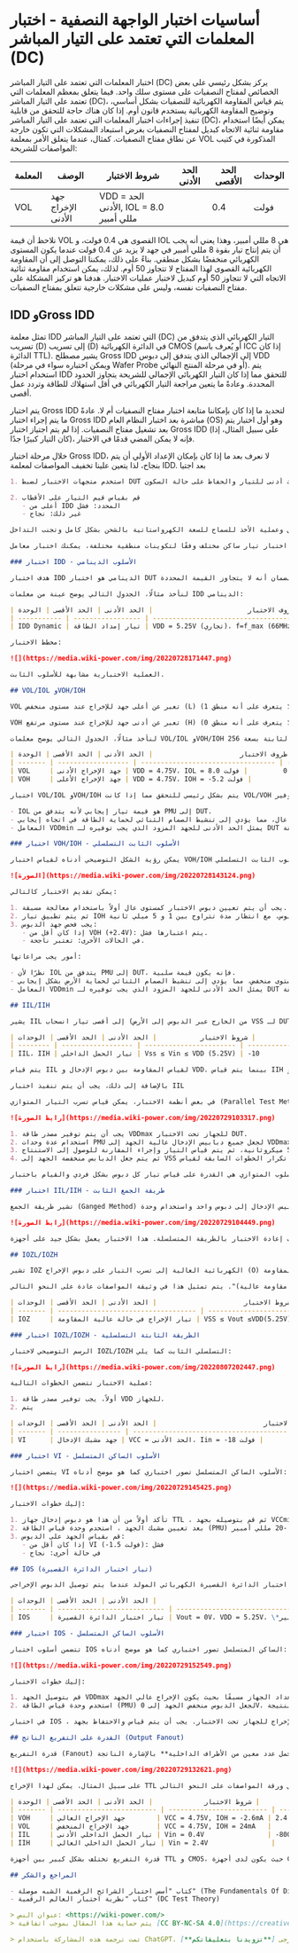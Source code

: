 # أساسيات اختبار الواجهة النصفية - اختبار المعلمات التي تعتمد على التيار المباشر (DC)

اختبار المعلمات التي تعتمد على التيار المباشر (DC) يركز بشكل رئيسي على بعض الخصائص لمفتاح النصفيات على مستوى سلك واحد. فيما يتعلق بمعظم المعلمات التي تعتمد على التيار المباشر (DC)، يتم قياس المقاومة الكهربائية للنصفيات بشكل أساسي، وتوضيح المقاومة الكهربائية يستخدم قانون أوم. إذا كان هناك حاجة للتحقق من قابلية تنفيذ إجراءات اختبار المعلمات التي تعتمد على التيار المباشر (DC)، يمكن أيضًا استخدام مقاومة ثنائية الاتجاه كبديل لمفتاح النصفيات بغرض استبعاد المشكلات التي تكون خارجة عن نطاق مفتاح النصفيات. كمثال، عندما يتعلق الأمر بمعلمة VOL المذكورة في كتيب المواصفات للشريحة:

| المعلمة | الوصف              | شروط الاختبار                           | الحد الأدنى | الحد الأقصى | الوحدات |
| ------- | ------------------ | --------------------------------------- | ----------- | ----------- | ------- |
| VOL     | جهد الإخراج الأدنى | VDD = الحد الأدنى, IOL = 8.0 مللي أمبير |             | 0.4         | فولت    |

نلاحظ أن قيمة VOL القصوى هي 0.4 فولت، و IOL هي 8 مللي أمبير، وهذا يعني أنه يجب أن يتم إنتاج تيار بقوة 8 مللي أمبير في جهد لا يزيد عن 0.4 فولت عندما يكون المستوى الكهربائي منخفضًا بشكل منطقي. بناءً على ذلك، يمكننا التوصل إلى أن المقاومة الكهربائية القصوى لهذا المفتاح لا تتجاوز 50 أوم. لذلك، يمكن استخدام مقاومة ثنائية الاتجاه التي لا تتجاوز 50 أوم كبديل لاختبار عمليات الاختبار. هدفنا هو تركيز المشكلة على مفتاح النصفيات نفسه، وليس على مشكلات خارجية تتعلق بمفتاح النصفيات.

## IDD وGross IDD

تمثل معلمة IDD التي تعتمد على التيار المباشر (DC) التيار الكهربائي الذي يتدفق من تسريب (D) إلى تسريب (D) في الدائرة الكهربائية CMOS (أو يُعرف باسم ICC إذا كان الدائرة TTL). يشير مصطلح Gross IDD إلى الإجمالي الذي يتدفق إلى دبوس VDD (ويمكن اختباره سواء في مرحلة Wafer Probe أو في مرحلة المنتج النهائي). يتم استخدام اختبار IDD للتحقق مما إذا كان التيار الكهربائي الإجمالي للشريحة يتجاوز الحدود المحددة. وعادةً ما يتعين مراجعة التيار الكهربائي في أقل استهلاك للطاقة وتردد عمل أقصى.

يتم اختبار Gross IDD لتحديد ما إذا كان بإمكاننا متابعة اختبار مفتاح النصفيات أم لا. عادةً ما يتم إجراء اختبار Gross IDD مباشرة بعد اختبار النظام العام (OS) وهو أول اختبار يتم بعد تشغيل مفتاح النصفيات. إذا لم يتم اجتياز اختبار Gross IDD (على سبيل المثال، إذا كان التيار كبيرًا جدًا)، فإنه لا يمكن المضي قدمًا في الاختبار.

خلال مرحلة اختبار Gross IDD، لا نعرف بعد ما إذا كان بإمكان الإعداد الأولي أن يتم بنجاح، لذا يتعين علينا تخفيف المواصفات لمعلمة IDD. بعد اجتيا

```markdown
1. استخدم متجهات الاختبار لضبط DUT لاستهلاك أدنى للتيار والحفاظ على حالة السكون.

2. قم بقياس قيم التيار على الأقطاب
   - أعلى من IDD المحدد: فشل
   - غير ذلك: نجاح

عند القيام بالاختبار عادة ما يتعين تضمين تأخير بين التشغيل وعملية الأخذ للسماح للسعة الكهرواستاتية بالشحن بشكل كامل وتجنب التداخل.

إذا كنت بحاجة إلى اختبار تيار ساكن مختلف وفقًا لتكوينات منطقية مختلفة، يمكنك اختبار معامل IDDQ لزيادة نطاق الاختبار (IDDQ هو قياس للتيار في حالة منطقية ثابتة معينة، على سبيل المثال تشغيل أجزاء من MOSFET في حالة معينة).

### اختبار IDD - الأسلوب الدينامي

هدف اختبار IDD الدينامي هو اختبار DUT أثناء تنفيذ وظيفته بشكل دينامي (عادة عند أقصى تردد للعمليات) لضمان أنه لا يتجاوز القيمة المحددة.

لنأخذ مثالًا، الجدول التالي يوضح عينة من معلمات IDD الدينامي:

| المعلمة     | الوصف             | ظروف الاختبار                        | الحد الأدنى | الحد الأقصى | الوحدة     |
| ----------- | ----------------- | ------------------------------------ | ----------- | ----------- | ---------- |
| IDD Dynamic | تيار إمداد الطاقة | VDD = 5.25V (تجاري)، f=f_max (66MHz) |             | +18         | مللي أمبير |

مخطط الاختبار:

![](https://media.wiki-power.com/img/20220728171447.png)

العملية الاختبارية مشابهة للأسلوب الثابت.

## VOL/IOL وVOH/IOH

VOL تعبر عن أعلى جهد للإخراج عند مستوى منخفض (L) (لا يتعرف على أنه منطق 1). IOL تعبر عن قدرة الدفع للتيار العابر (I، إغراق) عند الإخراج على مستوى منخفض (L). يتم قياس مقاومة الأقطاب بشكل مشترك لضمان قدرتها على استيعاب تيار ثابت تحت جهد مناسب.

VOH تعبر عن أدنى جهد للإخراج عند مستوى مرتفع (H) (لا يتعرف على أنه منطق 0). IOH تعبر عن قدرة الدفع للتيار السابق (I، مصدر) عند الإخراج على مستوى مرتفع (H). يتم قياس مقاومة الأقطاب بشكل مشترك لضمان قدرتها على إخراج تيار ثابت تحت جهد مناسب.

لنأخذ مثالًا، الجدول التالي يوضح معلمات VOL/IOL وVOH/IOH لذاكرة الوصول العشوائي الثابتة بسعة 256x4:

| المعلمة | الوصف              | ظروف الاختبار                      | الحد الأدنى | الحد الأقصى | الوحدة |
| ------- | ------------------ | ---------------------------------- | ----------- | ----------- | ------ |
| VOL     | جهد الإخراج الأدنى | VDD = 4.75V، IOL = 8.0 مللي أمبير  |             | 0.4         | فولت   |
| VOH     | جهد الإخراج الأعلى | VDD = 4.75V، IOH = -5.2 مللي أمبير | 2.4         |             | فولت   |

اختبار VOL/IOL وVOH/IOH يتم بشكل رئيسي للتحقق مما إذا كانت VOL/VOH في المستوى الصحيح عند تطبيق تيار إغراق أو تيار مصدر، وذلك لضمان قدرتها على إخراج الجهد المناسب تحت تيار محدد. هناك طريقتان للاختبار: الأسلوب الثابت والأسلوب الدينامي. \*\*الأسلوب الثابت يشمل تطبيق التيار على الأقطاب ثم قياس الجهد تدريجياً، بينما الأسلوب الدينامي يشمل توفير VREF أثناء الاختبار الوظيفي لإنشاء تيار تحميل دي

- IOL هو قيمة تيار إيجابي لأنه يتدفق من PMU إلى DUT.
- نظرًا لأن تم تطبيق تيار ثابت، يجب ضبط مشبك الجهد، وإذا تم قياس الجهد وكان أقل من جهد المشبك، قد يكون السبب أن الإشارة معدة على مستوى عال، مما يؤدي إلى تنشيط الصمام الثنائي لحماية الطاقة في اتجاه إيجابي.
- المعامل VDDmin يمثل الحد الأدنى للجهد المزود الذي يجب توفيره لـ DUT لضمان أن الاختبار يتم بنجاح، وفي حالة الجهد أقل من هذا الحد، فإن النتائج لن تكون دقيقة.

### اختبار VOH/IOH - الأسلوب الثابت التسلسلي

يمكن رؤية الشكل التوضيحي أدناه لقياس اختبار VOH/IOH باستخدام الأسلوب الثابت التسلسلي:

![الصورة](https://media.wiki-power.com/img/20220728143124.png)

يمكن تقديم الاختبار كالتالي:

1. يجب أن يتم تعيين دبوس الاختبار كمستوى عال أولاً باستخدام معالجة مسبقة.
2. ثم يتم تطبيق تيار IOH ثابت على الدبوس، مع انتظار مدة تتراوح بين 1 و 5 ميلي ثانية (تم تعيين الانتظار في PMU).
3. يجب فحص جهد الدبوس:
   - إذا كان أقل من VOH (+2.4V): يتم اعتبارها فشل.
   - في الحالات الأخرى: تعتبر ناجحة.

أمور يجب مراعاتها:

- نظرًا لأن IOL يتدفق من PMU إلى DUT، فإنه يكون قيمة سلبية.
- بسبب تطبيق تيار ثابت، يجب ضبط مشبك الجهد، وإذا تم قياس الجهد وكان أعلى من جهد المشبك، قد يكون السبب أن الإشارة معدة على مستوى منخفض، مما يؤدي إلى تنشيط الصمام الثنائي لحماية الأرض بشكل إيجابي.
- المعامل VDDmin يمثل الحد الأدنى للجهد المزود الذي يجب توفيره لـ DUT لضمان أن الاختبار يتم بنجاح، وفي حالة الجهد أقل من هذا الحد، فإن النتائج لن تكون دقيقة.

## IIL/IIH

يشير IIL إلى أقصى تيار انسحاب (من الخارج عبر الدبوس إلى الأرض VSS لـ DUT) المسموح به عندما يكون إشارة الدخول (I) منخفضة (L). وهذا يستخدم لمراقبة ما إذا كانت أشارة الدخول تتجاوز الحدود الكهربائية ولقياس درجة العزل. أما IIH، فيشير إلى أقصى تيار إمداد (من VDD لـ DUT عبر الدبوس إلى الخارج) المسموح به عندما تكون إشارة الدخول (I) عالية (H). على سبيل المثال، فيما يلي معلومات حول معاملات IIL وIIH لذاكرة الوصول العشوائي الثابتة 256 × 4:

| المعامل  | الوصف              | شروط الاختبار           | الحد الأدنى | الحد الأقصى | الوحدات |
| -------- | ------------------ | ----------------------- | ----------- | ----------- | ------- |
| IIL، IIH | تيار الحمل الداخلي | Vss ≤ Vin ≤ VDD (5.25V) | -10         | +10         | µA      |

يتم قياس IIL لقياس المقاومة بين دبوس الإدخال و VDD. بينما يتم قياس IIH لقياس المقاومة بين دبوس الإدخال و VSS. يتم تنفيذ اختبار IIL/IIH بأساليب تسلسلية، متوازية أو مدمجة، أو بأساليب اختبار وظائف أخرى. الاختبار التسلسلي يتطلب وقتًا إضافيًا نسبيًا ولكنه دقيق.

بالإضافة إلى ذلك، يجب أن يتم تنفيذ اختبار IIL

في بعض أنظمة الاختبار، يمكن قياس تسرب التيار المتوازي (Parallel Test Method). تسرب التيار المتوازي يتضمن قياس تسرب التيار لعدة دبابيس باستخدام عدة وحدات قياس PMU. يتم جعل جميع دبابيس الإدخال عالية الجهد بشكل متزامن ومن ثم يتم قياس تيار كل دبوس على حدة بشكل متزامن. ثم يتم مقارنة النتائج مع القيم المعيارية للتوصل إلى الاستنتاج.

![رابط الصورة](https://media.wiki-power.com/img/20220729103317.png)

1. يجب أن يتم توفير مصدر طاقة VDDmax للجهاز تحت الاختبار DUT.
2. استخدام عدة وحدات PMU لجعل جميع دبابيس الإدخال عالية الجهد إلى VDDmax (قياس IIH).
3. انتظار مدة تتراوح بين 1 و 5 ميكروثانية، ثم يتم قياس التيار وإجراء المقارنة للوصول إلى الاستنتاج.
4. ثم يتم جعل الدبابس منخفضة الجهد إلى VSS ويتم تكرار الخطوات السابقة لقياس IIL.

الميزة الرئيسية للأسلوب المتوازي هي القدرة على قياس تيار كل دبوس بشكل فردي والقيام باختبار IIL/IIH بشكل سريع. ومن العيوب أنه من الصعب كشف تسرب بين الدبابيس بسبب أن جميع الإدخالات تُحافظ على نفس المستوى.

### اختبار IIL/IIH - طريقة الجمع الثابت

تشير طريقة الجمع (Ganged Method) إلى دمج جميع دبابيس الإدخال إلى دبوس واحد واستخدام وحدة PMU واحدة لقياس إجمالي تسرب التيار. الرسم التوضيحي للاختبار كما يلي:

![رابط الصورة](https://media.wiki-power.com/img/20220729104449.png)

الطريقة المجتمعة مشابهة للأسلوب السابق. الحد الأقصى للتيار المسموح به هو قيمة الدبوس الفردي المعيارية. إذا كانت النتائج تتجاوز الحدود المسموح بها، يجب إعادة الاختبار بالطريقة المتسلسلة. هذا الاختبار يعمل بشكل جيد على أجهزة CMOS (إدخالات ذات مقاومة عالية).

## IOZL/IOZH

تشير IOZ الكهربائية العالية إلى تسرب التيار على دبوس الإخراج (O) عند حالة عالية المقاومة (Z). حيث يشير IOZL إلى تسرب التيار عندما يكون الدبوس في حالة منخفضة (L)، وIOZH يشير إلى تسرب التيار في حالة عالية (H). يُستخدم للتحقق مما إذا كانت هناك تجاوزات في تسرب التيار أثناء إغلاق الدبوس.

هذا المعلمة هامة لضمان أن "دبابيس الإخراج ذات الاتجاهين أو العالية المقاومة يمكنها أن تُغلق بشكل صحيح (حالة ذات مقاومة عالية)". يتم تمثيل هذا في وثيقة المواصفات عادة على النحو التالي:

| المعلمة | الوصف                               | شروط الاختبار                      | الحد الأدنى | الحد الأقصى | الوحدات |
| ------- | ----------------------------------- | ---------------------------------- | ----------- | ----------- | ------- |
| IOZ     | تيار الإخراج في حالة عالية المقاومة | VSS ≤ Vout ≤VDD(5.25V), إخراج معطل | -2.0        | +2.0        | µA      |

### اختبار IOZL/IOZH - الطريقة الثابتة التسلسلية

الرسم التوضيحي لاختبار IOZL/IOZH التسلسلي الثابت كما يلي:

![رابط الصورة](https://media.wiki-power.com/img/20220807202447.png)

عملية الاختبار تتضمن الخطوات التالية:

1. أولاً، يجب توفير مصدر طاقة VDD للجهاز.
2. يتم

| المعامل | الوصف            | شروط الاختبار                           | الحد الأدنى | الحد الأقصى | الوحدات |
| ------- | ---------------- | --------------------------------------- | ----------- | ----------- | ------- |
| VI      | جهد مشبك الإدخال | VCC = الحد الأدنى، Iin = -18 مللي أمبير |             | +1.5        | فولت    |

### اختبار VI - الأسلوب الساكن المتسلسل

يتضمن اختبار VI الأسلوب الساكن المتسلسل تصور اختباري كما هو موضح أدناه:

![](https://media.wiki-power.com/img/20220729145425.png)

إليك خطوات الاختبار:

1. تأكد أولاً من أن هذا هو دبوس إدخال جهاز TTL ، ثم قم بتوصيله بجهد VCCmin.
2. بعد تعيين مشبك الجهد ، استخدم وحدة قياس الطاقة (PMU) لاستخراج تيار يتراوح بين -15 مللي أمبير إلى -20 مللي أمبير.
3. قم بقياس الجهد على الدبوس:
   - إذا كان أقل من VI (-1.5 فولت): فشل
   - في حالة أخرى: نجاح

## IOS (تيار اختبار الدائرة القصيرة)

تمثل تيار اختبار الدائرة القصيرة الكهربائي المولد عندما يتم توصيل الدبوس الإخراجي (O) في ظروف القصر (S) بالأرض (0V). الغرض من هذا الاختبار هو \*\*قياس المعاوقة الكهربائية للمخرج عندما يكون الإخراج عالي الجهد ويتم قصره إلى صفر الجهد، لضمان أن تيار الإخراج لن يكون كبيرًا جدًا في أسوأ حالة للحمل. كما يعكس أيضًا قدرة دبوس الجهاز الاختباري على شحن الحمل السعوي بأقصى تيار لحظي، ويمكن استخدامه لحساب الزمن الصاعد. يتم تعريف تيار اختبار الدائرة القصيرة IOS في ورقة المواصفات على النحو التالي:

| المعامل | الوصف                       | شروط الاختبار                                                                             | الحد الأدنى | الحد الأقصى | الوحدات    |
| ------- | --------------------------- | ----------------------------------------------------------------------------------------- | ----------- | ----------- | ---------- |
| IOS     | تيار اختبار الدائرة القصيرة | Vout = 0V، VDD = 5.25V، \*يتم توصيل دبوس واحد فقط في وقت واحد لمدة لا تزيد عن ثانية واحدة | -85         | -30         | مللي أمبير |

### اختبار IOS - الأسلوب الساكن المتسلسل

تتضمن أسلوب اختبار IOS الساكن المتسلسل تصور اختباري كما هو موضح أدناه:

![](https://media.wiki-power.com/img/20220729152549.png)

إليك خطوات الاختبار:

1. قم بتوصيل الجهد VDDmax وقم بإعداد الجهاز مسبقًا بحيث يكون الإخراج عالي الجهد.
2. استخدم وحدة قياس الطاقة (PMU) لجعل الدبوس منخفض الجهد إلى 0V، ثم قم بقياس تيار الإخراج وقارنه بالقيمة المحددة، وقرر النتيجة.

في اختبار IOS ، يجب أن يتم التبديل بعناية لتجنب التحول الحراري. يجب أن يتم تعيين وحدة قياس الطاقة أولاً إلى وضع قياس الجهد بقيمة صفرية محددة ومتصلة بالإخراج للجهاز تحت الاختبار. يجب أن يتم قياس والاحتفاظ بجهد VOH للجهاز تحت الاختبار، ثم قم بفصل الاتصال وقم بتعيين وحدة قياس الطاقة لجعل الجهد عالي الجهد الذي تم قياسه للتو (VOH) ثم قم بإعادة الاتصال بالجهاز (وفي هذا الوقت يكون الجهد على كلا الجانبين VOH) ومن ثم جعل وحدة قياس الطاقة منخفضة ال

## القدرة على التفريع الناتج (Output Fanout)

قدرة التفريع (Fanout) تشير إلى قدرة أطراف الإخراج على دفع عدة أطراف الإدخال بناءً على معلمات الجهد والتيار لديها. ببساطة، إن **قدرة التفريع للأطراف تعبر عن القدرة على تحمل عدد معين من الأطراف الداخلية** بالإشارة الناتجة.

![](https://media.wiki-power.com/img/20220729132621.png)

على سبيل المثال، يمكن لهذا الإخراج TTL في الشكل أعلاه رفع حوالي 17 من الأطراف الداخلية أو خفض حوالي 30 من الأطراف الداخلية. يتم تقديم معلمات الأطراف في ورقة المواصفات على النحو التالي:

| المعلمة | الوصف                     | شروط الاختبار             | الحد الأدنى | الحد الأقصى | الوحدة |
| ------- | ------------------------- | ------------------------- | ----------- | ----------- | ------ |
| VOH     | جهد الإخراج العالي        | VCC = 4.75V, IOH = -2.6mA | 2.4         |             | V      |
| VOL     | جهد الإخراج المنخفض       | VCC = 4.75V, IOH = 24mA   |             | 0.4         | V      |
| IIL     | تيار الحمل الداخلي الأدنى | Vin = 0.4V                | -800        |             | µA     |
| IIH     | تيار الحمل الداخلي العالي | Vin = 2.4V                |             | 150         | µA     |

قدرة التفريع تختلف بشكل كبير بين أجهزة TTL و CMOS، حيث يكون لدى أجهزة CMOS مقاومة داخلية عالية، لذا نظريًا يمكن لإخراج CMOS دفع عدد غير محدد من الإدخالات الداخلية. ومع ذلك، تحتوي أطراف الإدخال CMOS على سعة دخيلة، وكلما زاد عدد الإدخالات المتصلة، زادت السعة. وعند تبديل الإشارة بين الأوضاع العالية والمنخفضة، سيكون هناك تأخير نتيجة لتأثير شحن وتفريغ السعة.

## المراجع والشكر

- كتاب "أسس اختبار الشرائح الرقمية الشبه موصلة" (The Fundamentals Of Digital Semiconductor Testing)
- كتاب "نظرية اختبار العالم الرقمية" (DC Test Theory)

> عنوان النص: <https://wiki-power.com/>  
> يتم حماية هذا المقال بموجب اتفاقية [CC BY-NC-SA 4.0](https://creativecommons.org/licenses/by/4.0/deed.zh)، يُرجى ذكر المصدر عند إعادة النشر.

> تمت ترجمة هذه المشاركة باستخدام ChatGPT، يرجى [**تزويدنا بتعليقاتكم**](https://github.com/linyuxuanlin/Wiki_MkDocs/issues/new) إذا كانت هناك أي حذف أو إهمال.
```
